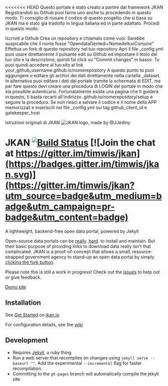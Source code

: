 <<<<<<< HEAD
Questo portale è stato creato a partire dal framework JKAN Registrandoti su Github puoi farne uno anche tu procedendo in questo modo. Ti consiglio di riusare il codice di questo progetto che si basa su JKAN ma è stato già tradotto in lingua italiana ed in parte adattato. Procedi in questo modo:

Iscriviti a Github
Crea un repository e chiamalo come vuoi. Sarebbe auspicabile che il nome fosse "OpendataGentedi+NomedeltuoComune"
Effettua un fork di questo repository nel tuo repository
Apri il file _config.yml puoi usare direttamente il pulsante edit su Github ed impostare il titolo del tuo sito e la descrizione, quindi fai click su "Commit changes" in basso.
Tu puoi quindi accedere al tuo sito al link your_github_username.github.io/nomerepository
A questo punto tu puoi aggiungere o editare gli archivi dei dati direttamente nella cartella _dataset. In alternativa puoi editare i dati dal portale tramite la schermata di EDIT, ma per fare questo devi creare una procedura di LOGIN del portale in modo che sia possibile autenticarsi. Fortunatamente esiste una pagina che ti guiderà in questo, ti basta recarti all'indirizzo .github.io/nomerepository/setup e seguire la procedura. Se non riesci a salvare il codice e il nome della APP memorizzali e inseriscili nel file _config.yml sui tag github_client_id e gatekeeper_host


Istruzioni originali di JKAN
![JKAN logo, made by @JJediny](https://raw.githubusercontent.com/timwis/jkan/gh-pages/img/jkan.png)

# JKAN [![Build Status](https://travis-ci.org/timwis/jkan.svg?branch=gh-pages)](https://travis-ci.org/timwis/jkan) [![Join the chat at https://gitter.im/timwis/jkan](https://badges.gitter.im/timwis/jkan.svg)](https://gitter.im/timwis/jkan?utm_source=badge&utm_medium=badge&utm_campaign=pr-badge&utm_content=badge)
A lightweight, backend-free open data portal, powered by Jekyll

Open-source data portals can be [really](https://twitter.com/waldojaquith/status/282599673569619969).
[hard](https://twitter.com/chris_whong/status/669207423719235584). to install and maintain. But their
basic purpose of providing links to download data really isn't that complicated. JKAN is a proof-of-concept
that allows a small, resource-strapped government agency to stand-up an open data portal by simply
[clicking the fork button](https://help.github.com/articles/fork-a-repo/).

Please note this is still a work in progress! Check out the [issues](https://github.com/timwis/jkan/issues) to help
out or give feedback.

[Demo site](https://demo.jkan.io)

## Installation
See [Get Started](https://jkan.io/#get-started) on [jkan.io](https://jkan.io)

For configuration details, see the [wiki](https://github.com/timwis/jkan/wiki)

## Development
* Requires [Jekyll](http://jekyllrb.com), a ruby thing
* Run a web server that recompiles on changes using `jekyll serve --baseurl ""`. Add the experimental `--incremental`
flag for faster recompilation.
* Committing to the `gh-pages` branch will automatically compile the jekyll site 
